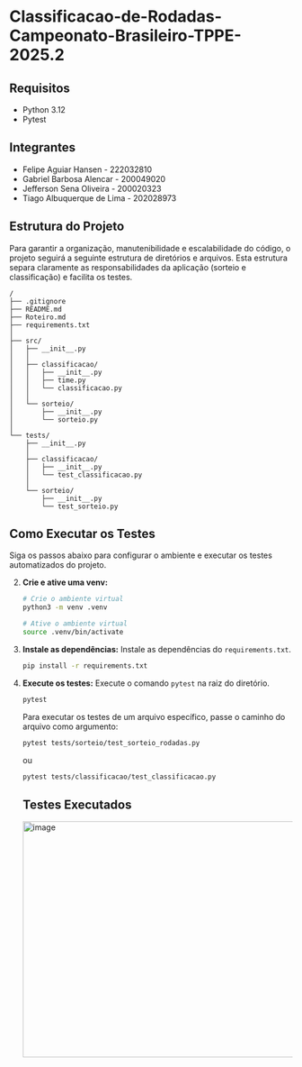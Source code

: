 # Classificacao-de-Rodadas-Campeonato-Brasileiro-TPPE-2025.2

## Requisitos

- Python 3.12
- Pytest

## Integrantes

- Felipe Aguiar Hansen - 222032810
- Gabriel Barbosa Alencar - 200049020
- Jefferson Sena Oliveira - 200020323
- Tiago Albuquerque de Lima - 202028973

## Estrutura do Projeto

Para garantir a organização, manutenibilidade e escalabilidade do código, o projeto seguirá a seguinte estrutura de diretórios e arquivos. Esta estrutura separa claramente as responsabilidades da aplicação (sorteio e classificação) e facilita os testes.

```
/
├── .gitignore               
├── README.md                
├── Roteiro.md               
├── requirements.txt         
│
├── src/                     
│   ├── __init__.py
│   │
│   ├── classificacao/       
│   │   ├── __init__.py
│   │   ├── time.py          
│   │   └── classificacao.py 
│   │
│   └── sorteio/             
│       ├── __init__.py
│       └── sorteio.py       
│
└── tests/                   
    ├── __init__.py
    │
    ├── classificacao/       
    │   ├── __init__.py
    │   └── test_classificacao.py
    │
    └── sorteio/             
        ├── __init__.py
        └── test_sorteio.py

```

## Como Executar os Testes

Siga os passos abaixo para configurar o ambiente e executar os testes automatizados do projeto.

2. **Crie e ative uma venv:**
   ```bash
   # Crie o ambiente virtual
   python3 -m venv .venv

   # Ative o ambiente virtual
   source .venv/bin/activate
   ```

3. **Instale as dependências:**
   Instale as dependências do `requirements.txt`.
   ```bash
   pip install -r requirements.txt
   ```

4. **Execute os testes:**
   Execute o comando `pytest` na raiz do diretório.
   ```bash
   pytest
   ```

   Para executar os testes de um arquivo específico, passe o caminho do arquivo como argumento:
   ```bash
   pytest tests/sorteio/test_sorteio_rodadas.py
   ```
   ou
      ```bash
   pytest tests/classificacao/test_classificacao.py
   ```

   ## Testes Executados
   <img width="953" height="419" alt="image" src="https://github.com/user-attachments/assets/65510486-5a6c-4744-9308-0762d0ecae4e" />

